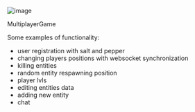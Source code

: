 ![image](https://github.com/WojciechWnukk/multiplayerGame/assets/131540870/0f52432b-4925-492f-9e95-843cbe03852a)

MultiplayerGame

Some examples of functionality:
- user registration with salt and pepper
- changing players positions with websocket synchronization
- killing entities
- random entity respawning position
- player lvls
- editing entities data
- adding new entity
- chat
